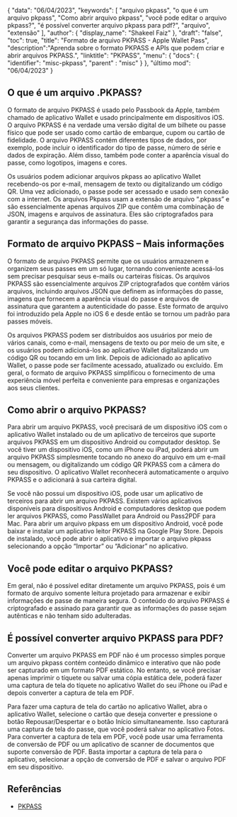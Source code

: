 {
"data": "06/04/2023",
  "keywords": [
"arquivo pkpass",
"o que é um arquivo pkpass",
"Como abrir arquivo pkpass",
"você pode editar o arquivo pkpass?",
"é possível converter arquivo pkpass para pdf?",
"arquivo",
"extensão"
],
  "author": {
"display_name": "Shakeel Faiz"
},
"draft": "false",
"toc": true,
"title": "Formato de arquivo PKPASS - Apple Wallet Pass",
  "description":"Aprenda sobre o formato PKPASS e APIs que podem criar e abrir arquivos PKPASS.",
"linktitle": "PKPASS",
  "menu": {
    "docs": {
      "identifier": "misc-pkpass",
"parent" : "misc"
}
},
"último mod": "06/04/2023"
}

## O que é um arquivo .PKPASS?

O formato de arquivo PKPASS é usado pelo Passbook da Apple, também chamado de aplicativo Wallet e usado principalmente em dispositivos iOS. O arquivo PKPASS é na verdade uma versão digital de um bilhete ou passe físico que pode ser usado como cartão de embarque, cupom ou cartão de fidelidade. O arquivo PKPASS contém diferentes tipos de dados, por exemplo, pode incluir o identificador do tipo de passe, número de série e dados de expiração. Além disso, também pode conter a aparência visual do passe, como logotipos, imagens e cores.

Os usuários podem adicionar arquivos pkpass ao aplicativo Wallet recebendo-os por e-mail, mensagem de texto ou digitalizando um código QR. Uma vez adicionado, o passe pode ser acessado e usado sem conexão com a internet. Os arquivos Pkpass usam a extensão de arquivo “.pkpass” e são essencialmente apenas arquivos ZIP que contêm uma combinação de JSON, imagens e arquivos de assinatura. Eles são criptografados para garantir a segurança das informações do passe.

## Formato de arquivo PKPASS – Mais informações

O formato de arquivo PKPASS permite que os usuários armazenem e organizem seus passes em um só lugar, tornando conveniente acessá-los sem precisar pesquisar seus e-mails ou carteiras físicas. Os arquivos PKPASS são essencialmente arquivos ZIP criptografados que contêm vários arquivos, incluindo arquivos JSON que definem as informações do passe, imagens que fornecem a aparência visual do passe e arquivos de assinatura que garantem a autenticidade do passe. Este formato de arquivo foi introduzido pela Apple no iOS 6 e desde então se tornou um padrão para passes móveis.

Os arquivos PKPASS podem ser distribuídos aos usuários por meio de vários canais, como e-mail, mensagens de texto ou por meio de um site, e os usuários podem adicioná-los ao aplicativo Wallet digitalizando um código QR ou tocando em um link. Depois de adicionado ao aplicativo Wallet, o passe pode ser facilmente acessado, atualizado ou excluído. Em geral, o formato de arquivo PKPASS simplificou o fornecimento de uma experiência móvel perfeita e conveniente para empresas e organizações aos seus clientes.

## Como abrir o arquivo PKPASS?

Para abrir um arquivo PKPASS, você precisará de um dispositivo iOS com o aplicativo Wallet instalado ou de um aplicativo de terceiros que suporte arquivos PKPASS em um dispositivo Android ou computador desktop. Se você tiver um dispositivo iOS, como um iPhone ou iPad, poderá abrir um arquivo PKPASS simplesmente tocando no anexo do arquivo em um e-mail ou mensagem, ou digitalizando um código QR PKPASS com a câmera do seu dispositivo. O aplicativo Wallet reconhecerá automaticamente o arquivo PKPASS e o adicionará à sua carteira digital.

Se você não possui um dispositivo iOS, pode usar um aplicativo de terceiros para abrir um arquivo PKPASS. Existem vários aplicativos disponíveis para dispositivos Android e computadores desktop que podem ler arquivos PKPASS, como PassWallet para Android ou Pass2PDF para Mac. Para abrir um arquivo pkpass em um dispositivo Android, você pode baixar e instalar um aplicativo leitor PKPASS na Google Play Store. Depois de instalado, você pode abrir o aplicativo e importar o arquivo pkpass selecionando a opção “Importar” ou “Adicionar” no aplicativo.

## Você pode editar o arquivo PKPASS?

Em geral, não é possível editar diretamente um arquivo PKPASS, pois é um formato de arquivo somente leitura projetado para armazenar e exibir informações de passe de maneira segura. O conteúdo do arquivo PKPASS é criptografado e assinado para garantir que as informações do passe sejam autênticas e não tenham sido adulteradas.

## É possível converter arquivo PKPASS para PDF?

Converter um arquivo PKPASS em PDF não é um processo simples porque um arquivo pkpass contém conteúdo dinâmico e interativo que não pode ser capturado em um formato PDF estático. No entanto, se você precisar apenas imprimir o tíquete ou salvar uma cópia estática dele, poderá fazer uma captura de tela do tíquete no aplicativo Wallet do seu iPhone ou iPad e depois converter a captura de tela em PDF.

Para fazer uma captura de tela do cartão no aplicativo Wallet, abra o aplicativo Wallet, selecione o cartão que deseja converter e pressione o botão Repousar/Despertar e o botão Início simultaneamente. Isso capturará uma captura de tela do passe, que você poderá salvar no aplicativo Fotos. Para converter a captura de tela em PDF, você pode usar uma ferramenta de conversão de PDF ou um aplicativo de scanner de documentos que suporte conversão de PDF. Basta importar a captura de tela para o aplicativo, selecionar a opção de conversão de PDF e salvar o arquivo PDF em seu dispositivo.

## Referências
* [PKPASS](https://en.wikipedia.org/wiki/PKPASS)

